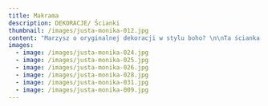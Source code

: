 ```yaml
---
title: Makrama
description: DEKORACJE/ Ścianki
thumbnail: /images/justa-monika-012.jpg
content: "Marzysz o oryginalnej dekoracji w stylu boho? \n\nTa ścianka jest stworzona dla Ciebie. Wykonana przez nas ręcznie plecionka ze sznurków!\n\n•\tmateriał: konstrukcja wykonana z drewna\n\n•\t wymiary ramy: 210cm wys. x 250cm szer. \n\n•\telementy aranżacji: drewniana konstrukcja, makrama (plecionka); aranżacja nie zawiera kompozycji  kwiatowej\n\n•\tkolor ramy: delikatnie bielony\n\n•\tkolor makramy: ecru\n\n•\tstyl: boho, rustykalny, country chic\n\n•\tcena wypożyczenia: 600 zł\n\n•\ttransport na terenie Wrocławia - gratis, poza terenem Wrocławia wyceniany jest indywidualnie\n\n•\tistnieje możliwość odbioru osobistego\n\n•\tsprawdź dostępność w kalendarzu i dokonaj wstępnej rezerwacji\n\n•\twięcej  informacji znajdziesz w zakładce [JAK DZIAŁAMY](/form)"
images:
  - image: /images/justa-monika-024.jpg
  - image: /images/justa-monika-025.jpg
  - image: /images/justa-monika-026.jpg
  - image: /images/justa-monika-028.jpg
  - image: /images/justa-monika-031.jpg
  - image: /images/justa-monika-009.jpg
---
```


